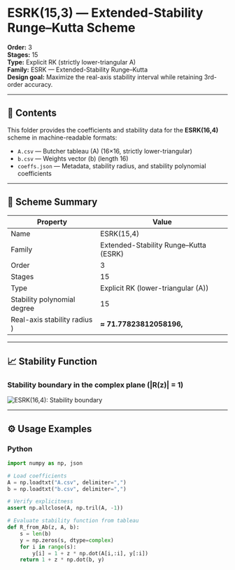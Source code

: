 # ESRK(15,3) — Extended-Stability Runge–Kutta Scheme

**Order:** 3  
**Stages:** 15  
**Type:** Explicit RK (strictly lower-triangular A)  
**Family:** ESRK — Extended-Stability Runge–Kutta  
**Design goal:** Maximize the real-axis stability interval while retaining 3rd-order accuracy.

---

## 📂 Contents

This folder provides the coefficients and stability data for the **ESRK(16,4)** scheme in machine-readable formats:

- `A.csv` — Butcher tableau \(A\) (16×16, strictly lower-triangular)  
- `b.csv` — Weights vector \(b\) (length 16)  
- `coeffs.json` — Metadata, stability radius, and stability polynomial coefficients  

---

## 🔑 Scheme Summary

| Property | Value |
|----------|-------|
| Name | ESRK(15,4) |
| Family | Extended-Stability Runge–Kutta (ESRK) |
| Order | 3 |
| Stages | 15 |
| Type | Explicit RK (lower-triangular \(A\)) |
| Stability polynomial degree | 15 |
| Real-axis stability radius ) | **≈ 71.77823812058196,** |

---

## 📈 Stability Function

### Stability boundary in the complex plane (|R(z)| = 1)
![ESRK(16,4): Stability boundary](ESRK16_stability_region.png)

---

## ⚙️ Usage Examples

### Python

```python
import numpy as np, json

# Load coefficients
A = np.loadtxt("A.csv", delimiter=",")
b = np.loadtxt("b.csv", delimiter=",")

# Verify explicitness
assert np.allclose(A, np.tril(A, -1))

# Evaluate stability function from tableau
def R_from_Ab(z, A, b):
    s = len(b)
    y = np.zeros(s, dtype=complex)
    for i in range(s):
        y[i] = 1 + z * np.dot(A[i,:i], y[:i])
    return 1 + z * np.dot(b, y)




